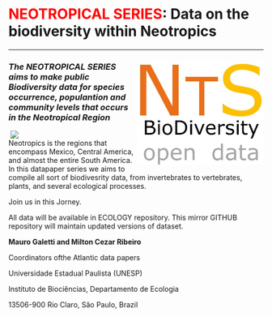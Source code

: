 # <Font color="red">NEOTROPICAL SERIES</font>: Data on the biodiversity within Neotropics
--------------------------------------------------------
### ***<img align="right" width="250" src="nts_v02.jpg">The NEOTROPICAL SERIES aims to make public Biodiversity data for species occurrence, populantion and community levels that occurs in the Neotropical Region***
<img align="right" width="250" src="ats_v01.jpg">
Neotropics is the regions that encompass Mexico, Central America, and almost the entire South America. In this datapaper series we aims to compile all sort of biodivesrity data, from invertebrates to vertebrates, plants, and several ecological processes. 

Join us in this Jorney. 

All data will be available in ECOLOGY repository. This mirror GITHUB repository will maintain updated versions of dataset.

**Mauro Galetti and Milton Cezar Ribeiro**

Coordinators ofthe Atlantic data papers

Universidade Estadual Paulista (UNESP)

Instituto de Biociências, Departamento de Ecologia

13506-900 Rio Claro, São Paulo, Brazil




